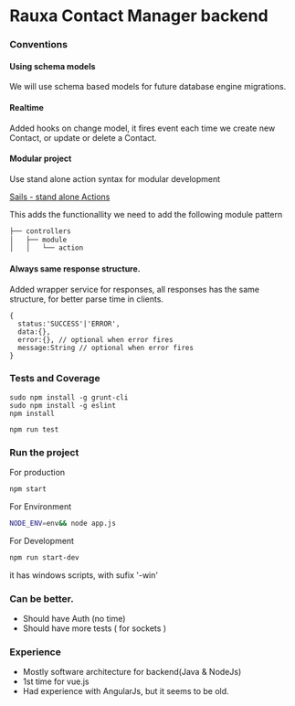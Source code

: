 # Rauxa Contact Manager backend

### Conventions


#### Using schema models
We will use schema based models for future database engine migrations.

#### Realtime

Added hooks on change model, it fires event each time we create new Contact, or update or delete a Contact.

#### Modular project
Use stand alone action syntax for modular development

[Sails - stand alone Actions](https://sailsjs.com/documentation/concepts/actions-and-controllers#?standalone-actions)

This adds the functionallity we need to add the following module pattern

```bash
├── controllers
│   ├── module
│   │   └── action
```

#### Always same response structure.

Added wrapper service for responses, all responses has the same structure, for better parse time in clients.
```
{
  status:'SUCCESS'|'ERROR',
  data:{},
  error:{}, // optional when error fires
  message:String // optional when error fires
}
```

### Tests and Coverage

```
sudo npm install -g grunt-cli
sudo npm install -g eslint
npm install
```


```
npm run test
```

### Run the project
For production
```bash
npm start
```
For Environment
```bash
NODE_ENV=env&& node app.js
```
For Development
```bash
npm run start-dev
```

it has windows scripts, with sufix '-win'

### Can be better.

* Should have Auth (no time)
* Should have more tests ( for sockets )

### Experience

* Mostly software architecture for backend(Java & NodeJs)
* 1st time for vue.js
* Had experience with AngularJs, but it seems to be old.
